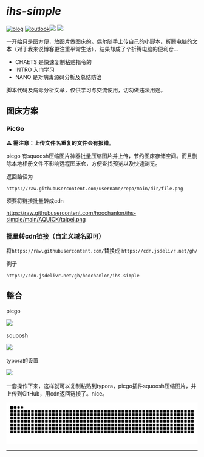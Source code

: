 # ***ihs-simple***

[![blog](https://img.shields.io/badge/%F0%9F%94%97blog-hoochanlon-lightgrey.svg?longCache=true&style=flat-square)](https://hoochanlon.github.io/) [![outlook](https://img.shields.io/badge/%F0%9F%93%A7hotmail-@邮箱联系-blue.svg?longCache=true&style=flat-square)](mailto:hoochanlon@outlook.com)[![](https://img.shields.io/github/followers/hoochanlon?color=green&style=social)](https://github.com/hoochanlon) [![](https://img.shields.io/github/stars/hoochanlon?color=green&style=social)](https://github.com/hoochanlon)

一开始只是图方便，放图片做图床的。偶尔随手上传自己的小脚本，折腾电脑的文本（对于我来说博客更注重平常生活），结果却成了个折腾电脑的便利仓...

* CHAETS 是快速复制粘贴指令的
* INTRO 入门学习
* NANO 是对病毒源码分析及总结防治

脚本代码及病毒分析文章，仅供学习与交流使用，切勿做违法用途。

## 图床方案

### PicGo

**⚠️ 需注意：上传文件名重复的文件会有报错。**

picgo 有squoosh压缩图片神器批量压缩图片并上传，节约图床存储空间。而且删除本地相册文件不影响远程图床仓，方便查找预览以及快速浏览。


返回路径为

```
https://raw.githubusercontent.com/username/repo/main/dir/file.png
```

须要将链接批量转成cdn

https://raw.githubusercontent.com/hoochanlon/ihs-simple/main/AQUICK/taipei.png

### 批量转cdn链接（自定义域名即可）


将`https://raw.githubusercontent.com/`替换成 `https://cdn.jsdelivr.net/gh/`

例子

```
https://cdn.jsdelivr.net/gh/hoochanlon/ihs-simple
```

## 整合

picgo

![](https://cdn.jsdelivr.net/gh/hoochanlon/ihs-simple/AQUICK/true-picgo.png)

squoosh

![](https://cdn.jsdelivr.net/gh/hoochanlon/ihs-simple/AQUICK/squooshyes.png)

typora的设置

![](https://cdn.jsdelivr.net/gh/hoochanlon/ihs-simple/AQUICK/typora-set-ihs-pic.png)

一套操作下来，这样就可以复制粘贴到typora，picgo插件squoosh压缩图片，并上传到GitHub，用cdn返回链接了。nice。


![ ](https://raw.githubusercontent.com/hoochanlon/hoochanlon/master/assets/github-contribution-grid-snake.svg)

<!--
[![telegram](https://img.shields.io/badge/telegram-:me-blue.svg?longCache=true&style=flat-square)](https://t.me/test) 
-->

---

